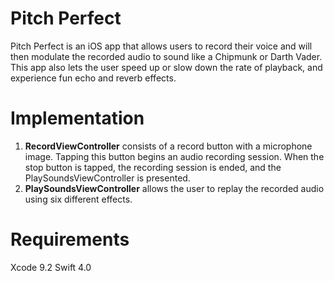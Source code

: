 # Pitch Perfect

Pitch Perfect is an iOS app that allows users to record their voice and will then modulate the recorded audio to sound like a Chipmunk or Darth Vader. This app also lets the user speed up or slow down the rate of playback, and experience fun echo and reverb effects.


# Implementation

1. **RecordViewController** consists of a record button with a microphone image. Tapping this button begins an audio recording session. When the stop button is tapped, the recording session is ended, and the PlaySoundsViewController is presented.
2. **PlaySoundsViewController** allows the user to replay the recorded audio using six different effects. 

# Requirements

Xcode 9.2
Swift 4.0
